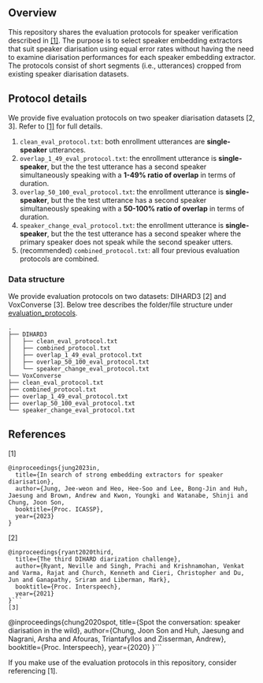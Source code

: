 ## Overview
This repository shares the evaluation protocols for speaker verification described in [[1]](https://ieeexplore.ieee.org/document/10096449).
The purpose is to select speaker embedding extractors that suit speaker diarisation using equal error rates without having the need to examine diarisation performances for each speaker embedding extractor.
The protocols consist of short segments (i.e., utterances) cropped from existing speaker diarisation datasets.

## Protocol details
We provide five evaluation protocols on two speaker diarisation datasets [2, 3]. Refer to [[1]](https://ieeexplore.ieee.org/document/10096449) for full details.
1. `clean_eval_protocol.txt`: both enrollment utterances are **single-speaker** utterances.
2. `overlap_1_49_eval_protocol.txt`: the enrollment utterance is **single-speaker**, but the the test utterance has a second speaker simultaneously speaking with a **1-49% ratio of overlap** in terms of duration.
3. `overlap_50_100_eval_protocol.txt`: the enrollment utterance is **single-speaker**, but the the test utterance has a second speaker simultaneously speaking with a **50-100% ratio of overlap** in terms of duration.
4. `speaker_change_eval_protocol.txt`: the enrollment utterance is **single-speaker**, but the the test utterance has a second speaker where the primary speaker does not speak while the second speaker utters.
5. (recommended) `combined_protocol.txt`: all four previous evaluation protocols are combined. 

### Data structure
We provide evaluation protocols on two datasets: DIHARD3 [2] and VoxConverse [3].
Below tree describes the folder/file structure under [evaluation_protocols](evaluation_protocols).
```
.
├── DIHARD3
│   ├── clean_eval_protocol.txt
│   ├── combined_protocol.txt
│   ├── overlap_1_49_eval_protocol.txt
│   ├── overlap_50_100_eval_protocol.txt
│   └── speaker_change_eval_protocol.txt
└── VoxConverse
├── clean_eval_protocol.txt
├── combined_protocol.txt
├── overlap_1_49_eval_protocol.txt
├── overlap_50_100_eval_protocol.txt
└── speaker_change_eval_protocol.txt
```

## References
[1]
```
@inproceedings{jung2023in,
  title={In search of strong embedding extractors for speaker diarisation},
  author={Jung, Jee-weon and Heo, Hee-Soo and Lee, Bong-Jin and Huh, Jaesung and Brown, Andrew and Kwon, Youngki and Watanabe, Shinji and Chung, Joon Son,
  booktitle={Proc. ICASSP},
  year={2023}
}
```
[2]
```
@inproceedings{ryant2020third,
  title={The third DIHARD diarization challenge},
  author={Ryant, Neville and Singh, Prachi and Krishnamohan, Venkat and Varma, Rajat and Church, Kenneth and Cieri, Christopher and Du, Jun and Ganapathy, Sriram and Liberman, Mark},
  booktitle={Proc. Interspeech},
  year={2021}
}```
[3]
```
@inproceedings{chung2020spot,
  title={Spot the conversation: speaker diarisation in the wild},
  author={Chung, Joon Son and Huh, Jaesung and Nagrani, Arsha and Afouras, Triantafyllos and Zisserman, Andrew},
  booktitle={Proc. Interspeech},
  year={2020}
}```

If you make use of the evaluation protocols in this repository, consider referencing [1].
